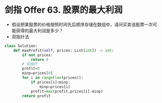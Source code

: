 # 剑指 Offer 63. 股票的最大利润
- 假设把某股票的价格按照时间先后顺序存储在数组中，请问买卖该股票一次可能获得的最大利润是多少？
- 双指针法
```python
class Solution:
    def maxProfit(self, prices: List[int]) -> int:
        if not prices:
            return 0
        # 双指针
        profit=0
        minp=prices[0]
        for i in range(len(prices)):
            if prices[i]<minp:
                minp=prices[i]
            profit=max(profit,prices[i]-minp)
        return profit
```
